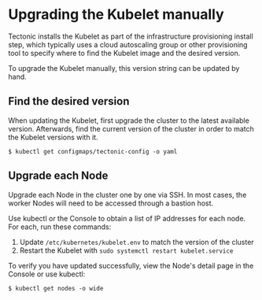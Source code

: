 # Upgrading the Kubelet manually

Tectonic installs the Kubelet as part of the infrastructure provisioning install step, which typically uses a cloud autoscaling group or other provisioning tool to specify where to find the Kubelet image and the desired version.

To upgrade the Kubelet manually, this version string can be updated by hand.

## Find the desired version

When updating the Kubelet, first upgrade the cluster to the latest available version. Afterwards, find the current version of the cluster in order to match the Kubelet versions with it.

```
$ kubectl get configmaps/tectonic-config -o yaml
```

## Upgrade each Node

Upgrade each Node in the cluster one by one via SSH. In most cases, the worker Nodes will need to be accessed through a bastion host.

Use kubectl or the Console to obtain a list of IP addresses for each node. For each, run these commands:

1. Update `/etc/kubernetes/kubelet.env` to match the version of the cluster
2. Restart the Kubelet with `sudo systemctl restart kubelet.service`

To verify you have updated successfully, view the Node's detail page in the Console or use kubectl:

```
$ kubectl get nodes -o wide
```
